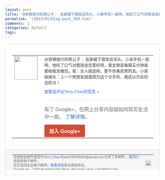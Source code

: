 ```yaml
---
layout: post
title: "@衣锦夜行的燕公子： 在家楼下理发店洗头，小弟手机一直响，他叹了口气对我说谈恋爱..."
permalink: '/2013/01/blog-post_560.html'
comments: 1
categories: Default
tags: 
---
```

<!-- X-Notifications: 1:9c28dc6950000000 -->

<div style="border:solid 1px #dfdfdf;color:#686868;font:13px Arial"><div style="background-color:#fff;padding:20px;"><table cellpadding="0" cellspacing="0"><tr><td style="padding-right:15px;vertical-align:top"><a href="https://plus.google.com/_/notifications/emlink?emr=14900066512970582018&amp;emid=CIDw_vr2-rQCFcoacgodUTUAAA&amp;path=%2F108643996575278738906&amp;dt=1358822146819&amp;uob=8"><img height="75" src="https://lh3.googleusercontent.com/-KKRGTyJ5Bl0/AAAAAAAAAAI/AAAAAAAAtnY/R4QEWIp3Ur0/s75-c-k-a/photo.jpg" style="border:solid 1px #cccccc;" width="75"/></a></td><td style="width:578px;color:#333;font:13px Arial;vertical-align:top"><div style="padding-bottom:10px">@衣锦夜行的燕公子： 在家楼下理发店洗头，小弟手机一直响，他叹<wbr/>了口气对我说谈恋爱好烦，我女朋友每隔五分<wbr/>钟就要给我发微信。我：女人就这样。要不你<wbr/>喜欢男的去。小弟摇摇头：上一个男朋友就是<wbr/>因为这个分手的，我还以为女的会好点！</div><a href="https://plus.google.com/_/notifications/emlink?emr=14900066512970582018&amp;emid=CIDw_vr2-rQCFcoacgodUTUAAA&amp;path=%2F108643996575278738906%2Fposts%2FN5McB8xje1v%3Fgpinv%3DAMIXal-fJttKu3H3phfrpOrmerc3Q1NagJwOzx9nUJ0PXGJHbqOYIPK_JP9woxJSstEo_48pai8CVeu1TxnEfZyLYxuh4CJJwlhRN1wpNJOPfPEMKu4sfSM&amp;dt=1358822146819&amp;uob=8" style="color:#3366CC;text-decoration:none">查看或评论Terry Chan的信息 »</a><div style="margin-top:20px;border-top:solid 1px #dfdfdf"><div style="padding:15px 0;color:#686868;font:16px Arial">有了 Google+，在网上分享内容就如同现实生活中一般。 <a href="http://www.google.com/+/learnmore/" style="color:#3366CC;text-decoration:none">了解详情</a>。</div><a href="https://plus.google.com/_/notifications/emlink?emr=14900066512970582018&amp;emid=CIDw_vr2-rQCFcoacgodUTUAAA&amp;path=%2F%3Fgpinv%3DAMIXal-fJttKu3H3phfrpOrmerc3Q1NagJwOzx9nUJ0PXGJHbqOYIPK_JP9woxJSstEo_48pai8CVeu1TxnEfZyLYxuh4CJJwlhRN1wpNJOPfPEMKu4sfSM&amp;dt=1358822146819&amp;uob=8" style="display:inline-block;padding:7px 15px;background-color:#d44b38; color:#fff;font-size:16px; font-weight:bold;border-radius:2px;-webkit-border-radius:2px; -moz-border-radius:2px;border:solid 1px #c43b28; white-space:nowrap;text-decoration:none">加入 Google+</a></div></td></tr></table></div><div style="border-top:solid 1px #dfdfdf;padding:0 20px; background-color:#f5f5f5"><table cellpadding="0" cellspacing="0" style="height:50px"><tbody><tr><td style="vertical-align:middle;width:100%; color:#636363;font:11px Arial; line-height:120%">您收到此邮件是因为<a href="https://plus.google.com/_/notifications/emlink?emr=14900066512970582018&amp;emid=CIDw_vr2-rQCFcoacgodUTUAAA&amp;path=%2F108643996575278738906%3Fgpinv%3DAMIXal-fJttKu3H3phfrpOrmerc3Q1NagJwOzx9nUJ0PXGJHbqOYIPK_JP9woxJSstEo_48pai8CVeu1TxnEfZyLYxuh4CJJwlhRN1wpNJOPfPEMKu4sfSM&amp;dt=1358822146819&amp;uob=8" style="color:#3366CC;text-decoration:none">Terry Chan</a>与jack29834582t@gmail.com分享了本邮件。 <a href="https://plus.google.com/_/notifications/emlink?emr=14900066512970582018&amp;emid=CIDw_vr2-rQCFcoacgodUTUAAA&amp;path=%2F_%2Fnonplus%2Femailsettings%3Fgpinv%3DAMIXal-fJttKu3H3phfrpOrmerc3Q1NagJwOzx9nUJ0PXGJHbqOYIPK_JP9woxJSstEo_48pai8CVeu1TxnEfZyLYxuh4CJJwlhRN1wpNJOPfPEMKu4sfSM%26est%3DADH5u8W5ASSn4fK4WvyZIRgw03uLgrzYELlqLfiyAbH_MCh3npHqLS8HNQV91cKRKk-89_JglLQLNXfC76yqrWowLLKuFiwwP-78y42FhKyIFvMjZTUYtr9J82ZSoMdUFy_hpqnyCAyABOrXqfSovvbJ3j21rZRYhQ&amp;dt=1358822146819&amp;uob=8" style="color:#3366CC;text-decoration:none">取消订阅</a>这些电子邮件。<br/>您无法回复此电子邮件。<a href="https://plus.google.com/_/notifications/emlink?emr=14900066512970582018&amp;emid=CIDw_vr2-rQCFcoacgodUTUAAA&amp;path=%2F108643996575278738906%2Fposts%2FN5McB8xje1v%3Fgpinv%3DAMIXal-fJttKu3H3phfrpOrmerc3Q1NagJwOzx9nUJ0PXGJHbqOYIPK_JP9woxJSstEo_48pai8CVeu1TxnEfZyLYxuh4CJJwlhRN1wpNJOPfPEMKu4sfSM&amp;dt=1358822146819&amp;uob=8" style="color:#3366CC;text-decoration:none">查看该信息</a>以添加评论。<br/>Google Inc., 1600 Amphitheatre Pkwy, Mountain View, CA 94043 USA<br/></td><td><img src="https://ssl.gstatic.com/s2/oz/images/notifications/logo/google-plus-6617a72bb36cc548861652780c9e6ff1.png"/></td></tr></tbody></table></div></div>